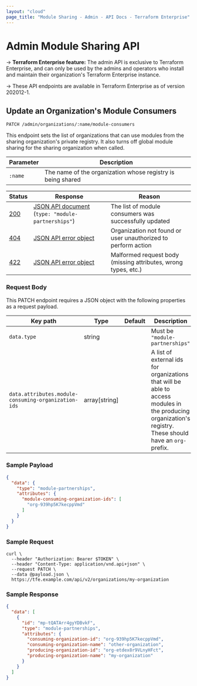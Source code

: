 ```yaml
---
layout: "cloud"
page_title: "Module Sharing - Admin - API Docs - Terraform Enterprise"
---
```


[200]: https://developer.mozilla.org/en-US/docs/Web/HTTP/Status/200
[201]: https://developer.mozilla.org/en-US/docs/Web/HTTP/Status/201
[202]: https://developer.mozilla.org/en-US/docs/Web/HTTP/Status/202
[204]: https://developer.mozilla.org/en-US/docs/Web/HTTP/Status/204
[400]: https://developer.mozilla.org/en-US/docs/Web/HTTP/Status/400
[401]: https://developer.mozilla.org/en-US/docs/Web/HTTP/Status/401
[403]: https://developer.mozilla.org/en-US/docs/Web/HTTP/Status/403
[404]: https://developer.mozilla.org/en-US/docs/Web/HTTP/Status/404
[409]: https://developer.mozilla.org/en-US/docs/Web/HTTP/Status/409
[412]: https://developer.mozilla.org/en-US/docs/Web/HTTP/Status/412
[422]: https://developer.mozilla.org/en-US/docs/Web/HTTP/Status/422
[429]: https://developer.mozilla.org/en-US/docs/Web/HTTP/Status/429
[500]: https://developer.mozilla.org/en-US/docs/Web/HTTP/Status/500
[504]: https://developer.mozilla.org/en-US/docs/Web/HTTP/Status/504
[JSON API document]: /docs/cloud/api/index.html#json-api-documents
[JSON API error object]: http://jsonapi.org/format/#error-objects

# Admin Module Sharing API

-> **Terraform Enterprise feature:** The admin API is exclusive to Terraform Enterprise, and can only be used by the admins and operators who install and maintain their organization's Terraform Enterprise instance.

-> These API endpoints are available in Terraform Enterprise as of version 202012-1.

## Update an Organization's Module Consumers

`PATCH /admin/organizations/:name/module-consumers`

This endpoint sets the list of organizations that can use modules from the sharing organization's private registry. It also turns off global module sharing for the sharing organization when called.

Parameter  | Description
-----------|------------
`:name`    | The name of the organization whose registry is being shared

Status  | Response                                              | Reason
--------|-------------------------------------------------------|----------
[200][] | [JSON API document][] (`type: "module-partnerships"`) | The list of module consumers was successfully updated
[404][] | [JSON API error object][]                             | Organization not found or user unauthorized to perform action
[422][] | [JSON API error object][]                             | Malformed request body (missing attributes, wrong types, etc.)

### Request Body

This PATCH endpoint requires a JSON object with the following properties as a request payload.

Key path                                               | Type          | Default   | Description
-------------------------------------------------------|---------------|-----------|------------
`data.type`                                            | string        |           | Must be `"module-partnerships"`
`data.attributes.module-consuming-organization-ids`    | array[string] |           | A list of external ids for organizations that will be able to access modules in the producing organization's registry. These should have an `org-` prefix.

### Sample Payload

```json
{
  "data": {
    "type": "module-partnerships",
    "attributes": {
      "module-consuming-organization-ids": [
        "org-939hp5K7kecppVmd"
      ]
    }
  }
}
```

### Sample Request

```shell
curl \
  --header "Authorization: Bearer $TOKEN" \
  --header "Content-Type: application/vnd.api+json" \
  --request PATCH \
  --data @payload.json \
  https://tfe.example.com/api/v2/organizations/my-organization
```

### Sample Response

```json
{
  "data": [
    {
      "id": "mp-tQATArr4gyYDBvkF",
      "type": "module-partnerships",
      "attributes": {
        "consuming-organization-id": "org-939hp5K7kecppVmd",
        "consuming-organization-name": "other-organization",
        "producing-organization-id": "org-etdex8r9VLnyHFct",
        "producing-organization-name": "my-organization"
      }
    }
  ]
}
```
